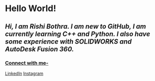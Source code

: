 # Hello World!
## *Hi, I am Rishi Bothra. I am new to GitHub, I am currently learning C++ and Python. I also have some experience with **SOLIDWORKS** and **AutoDesk Fusion 360**.*

### <u>Connect with me-</u>
[LinkedIn](https://www.linkedin.com/in/rishi-bothra/)
[Instagram](https://www.instagram.com/rishi.bothra/)